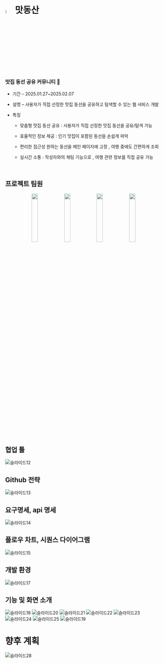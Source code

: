 # <img src="https://github.com/user-attachments/assets/f03fb166-42b1-4805-b01c-6cb4ea601c2d" width="5%" height="5%" alt="tastehill"/> 맛동산 


### 맛집 동선 공유 커뮤니티 🤤


- 기간  –  2025.01.27~2025.02.07
- 설명  –  사용자가 직접 선정한 맛집 동선을 공유하고 탐색할 수 있는 웹 서비스 개발

- 특징 

  - 맞춤형 맛집 동선 공유 : 사용자가 직접 선정한 맛집 동선을 공유/탐색 가능

  - 효율적인 정보 제공 : 인기 맛집이 포함된 동선을 손쉽게 파악

  - 편리한 접근성
    원하는 동선을 메인 페이지에 고정 , 
    여행 중에도 간편하게 조회

  - 실시간 소통 :    작성자와의 채팅 기능으로 ,    여행 관련 정보를 직접 공유 가능
 <br>

 ## 프로젝트 팀원
<div align="center">

  <img src="https://github.com/user-attachments/assets/e97b542c-88fa-4143-901b-30fce46d8010" width="20%" height="20%"/>
  <img src="https://github.com/user-attachments/assets/fd2d451a-178c-4b7c-8e65-3564e87215aa" width="20%" height="20%"/>
  <img src="https://github.com/user-attachments/assets/200ec3b5-0a6a-4148-be5a-b557fc95409e" width="20%" height="20%"/>
  <img src="https://github.com/user-attachments/assets/e31a7be3-7875-43b0-9b8b-15bc2f05c246" width="20%" height="20%"/>
</div>


## 협업 툴
![슬라이드12](https://github.com/user-attachments/assets/9d623691-2e9f-4f92-90b5-9b288d1cf7de)


## Github 전략
![슬라이드13](https://github.com/user-attachments/assets/e57f0e84-2f5f-4265-8de8-8176fb47f992)


## 요구명세, api 명세
![슬라이드14](https://github.com/user-attachments/assets/9040e145-e090-40a9-adcf-1b39931ff82b)


## 플로우 차트, 시퀀스 다이어그램
![슬라이드15](https://github.com/user-attachments/assets/f857fd3e-57d2-4a30-a761-036040bd255d)


## 개발 환경
![슬라이드17](https://github.com/user-attachments/assets/a2224bf7-a03e-45e0-87ee-a6f27a3d556c)


## 기능 및 화면 소개 
![슬라이드18](https://github.com/user-attachments/assets/703e0de9-3b7b-44ad-81d9-b586dc98dfee)
![슬라이드20](https://github.com/user-attachments/assets/a189e9b9-a07b-4519-b470-a98a06f183fb)
![슬라이드21](https://github.com/user-attachments/assets/8579f0e9-5766-4311-a84b-4383180022a3)
![슬라이드22](https://github.com/user-attachments/assets/5fa8c965-fa19-4999-ac54-43034041124e)
![슬라이드23](https://github.com/user-attachments/assets/861fad80-e72d-44de-908d-2ddfb0fb3317)
![슬라이드24](https://github.com/user-attachments/assets/70f943d8-d40a-4957-946e-70dd5d94ef6f)
![슬라이드25](https://github.com/user-attachments/assets/6ccd62ae-5511-404d-b23b-d3ed746bf581)
![슬라이드19](https://github.com/user-attachments/assets/614144c2-88ec-4e6b-a471-0a6736524f68)

# 향후 계획

![슬라이드28](https://github.com/user-attachments/assets/770b11f4-b8ae-42a0-b965-55621c40a98c)








